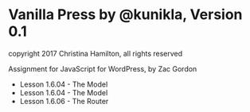 # Vanilla Press by @kunikla, Version 0.1
 copyright 2017 Christina Hamilton, all rights reserved

Assignment for JavaScript for WordPress, by Zac Gordon
* Lesson 1.6.04 - The Model
* Lesson 1.6.04 - The Model
* Lesson 1.6.06 - The Router


